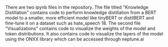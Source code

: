 There are two ipynb files in the repository. The file titled "Knowledge Distillation" contains code to perform knowledge distillation from a BERT model to a smaller, more efficient model like tinyBERT or distilBERT and fine-tune it on a dataset such as hate_speech 18.
The second file "Visualizations" contains code to visualize the weights of the model and token distributions. It also contains code to visualize the layers of the model using the ONXX library which can be accessed through neptune.ai
